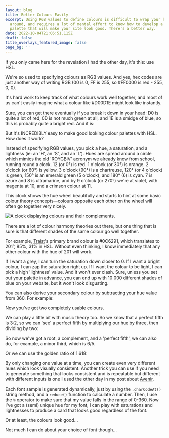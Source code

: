 ```yaml
---
layout: blog
title: Better Colours Easily
excerpt: Using RGB values to define colours is difficult to wrap your head
  around, and requires a lot of mental effort to know how to develop a colour
  palette that will make your site look good. There's a better way.
date: 2022-10-04T21:06:51.115Z
draft: false
title_overlays_featured_image: false
page_bg: ''
---
```


<script>
  import ColourSwatch from '$lib/components/ColourSwatch.svelte';
  import FontSample from '$lib/components/FontSample.svelte';
</script>

If you only came here for the revelation I had the other day, it's this: use HSL.

We're so used to specifying colours as RGB values. And yes, hex codes are just another way of writing RGB (00 is 0, FF is 255, so #FF0000 is red - 255, 0, 0).

It's hard work to keep track of what colours work well together, and most of us can't easily imagine what a colour like #D00D1E might look like instantly.

Sure, you can get there eventually if you break it down in your head: D0 is quite a lot of red, 0D is not much green at all, and 1E is a smidge of blue, so this is probably quite a bright red. And it is: <span class="w-[1em] aspect-square inline-block rounded align-middle" style="background-color: #D00D1E" />

But it's INCREDIBLY easy to make good looking colour palettes with HSL. How does it work?

Instead of specifying RGB values, you pick a hue, a saturation, and a lightness (ie: an 'H', an 'S', and an 'L'). Hues are spread around a circle which mimics the old 'ROYGBIV' acronym we already know from school, running round a clock. 12 (or 0°) is red. 1 o'clock (or 30°) is orange. 2 o'clock (or 60°) is yellow. 3 o'clock (90°) is a chartreuse, 120° (or 4 o'clock) is green, 150° is an emerald green (5 o'clock), and 180° (6) is cyan. 7 is azure and 8 is ultramarine, and by 9 o'clock (or 270°) we're at violet, with magenta at 10, and a crimson colour at 11.

This clock shows the hue wheel beautifully and starts to hint at some basic colour theory concepts—colours opposite each other on the wheel will often go together very nicely.

![A clock displaying colours and their complements.](/media/uploads/rainbow-multi-coloured-wall-clock-578129b_01.jpeg)

There are a lot of colour harmony theories out there, but one thing that is sure is that different shades of the same colour go well together.

For example, [Traist](https://traist.co.uk)'s primary brand colour is #0C6291, which translates to 201°, 85%, 31% in HSL. Without even thinking, I know immediately that any other colour with the hue of 201 will work.

<ColourSwatch h={201} s={85} l={31} />

If I want a grey, I can turn the saturation down closer to 0. If I want a bright colour, I can zap the saturation right up. If I want the colour to be light, I can pick a high 'lightness' value. And it won't ever clash. Sure, unless you set out your palette in advance, you can end up with 10 000 different shades of blue on your website, but it won't look disgusting.

You can also derive your secondary colour by subtracting your hue value from 360. For example:

<ColourSwatch h={360-201} s={85} l={31} />

Now you've got two completely usable colours.

We can play a little bit with music theory too. So we know that a perfect fifth is 3:2, so we can 'see' a perfect fifth by multiplying our hue by three, then dividing by two:

<ColourSwatch h={(201*(3/2))%360} s={85} l={31} />

So now we've got a root, a complement, and a 'perfect fifth', we can also do, for example, a minor third, which is 6/5.

<ColourSwatch h={(201*6)/5} s={85} l={31} />

Or we can use the golden ratio of 1.618:

<ColourSwatch h={201*1.618} s={85} l={31} />

By only changing one value at a time, you can create even very different hues which look visually consistent. Another trick you can use if you need to generate something that looks consistent and is repeatable but different with different inputs is one I used the other day in my post about [Avenir](/avenir).

Each font sample is generated dynamically, just by using the `.charCodeAt()` string method, and a `reduce()` function to calculate a number. Then, I use the `%` operator to make sure that my value falls in the range of 0-360. Now I've got a (semi) unique hue for my font, I can play with saturations and lightnesses to produce a card that looks good regardless of the font.

<div class="full-bleed not-prose">
  <FontSample fontName="Avenir" wordTest="HSL forever!" />
</div>

Or at least, the colours look good...

<div class="full-bleed not-prose">
  <FontSample fontName="Comic Sans MS" wordTest="Not again..." />
</div>

Not much I can do about your choice of font though...
